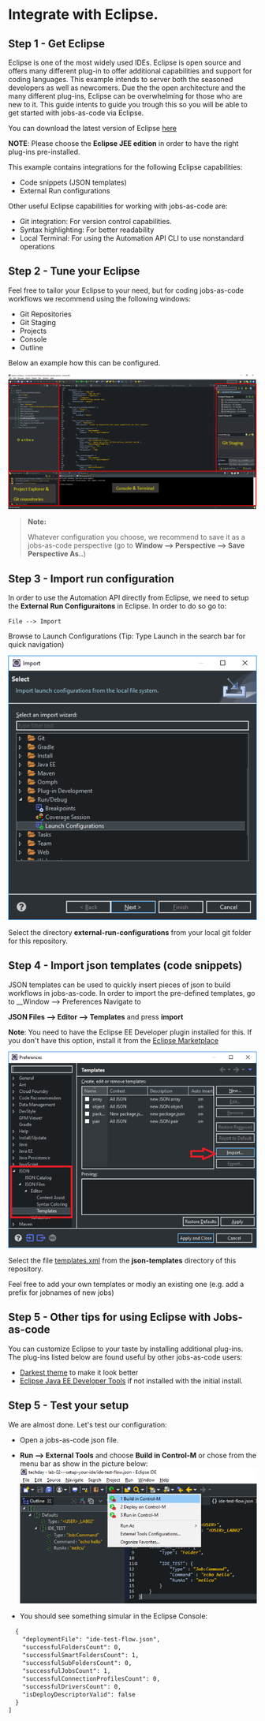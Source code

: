# Integrate with Eclipse.

## Step 1 - Get Eclipse

Eclipse is one of the most widely used IDEs. Eclipse is open source and offers many different plug-in to offer additional capabilities and support for coding languages. This example intends to server both the seasoned developers as well as newcomers. Due the the open architecture and the many different plug-ins, Eclipse can be overwhelming for those who are new to it. This guide intents to guide you trough this so you will be able to get started with jobs-as-code via Eclipse.

You can download the latest version of Eclipse [here](https://www.eclipse.org/)

__NOTE__: Please choose the __Eclipse JEE edition__ in order to have the right plug-ins pre-installed.

This example contains integrations for the following Eclipse capabilities:
- Code snippets (JSON templates)
- External Run configurations

Other useful Eclipse capabilities for working with jobs-as-code are:
- Git integration: For version control capabilities. 
- Syntax highlighting: For better readability
- Local Terminal: For using the Automation API CLI to use nonstandard operations

## Step 2 - Tune your Eclipse

Feel free to tailor your Eclipse to your need, but for coding jobs-as-code workflows we recommend using the following windows:
- Git Repositories
- Git Staging
- Projects
- Console
- Outline

Below an example how this can be configured. 

![eclipse_perspective](images/eclipse_perspective.png)

> __Note:__
>
>Whatever configuration you choose, we recommend to save it as a jobs-as-code perspective (go to __Window --> Perspective --> Save Perspective As..__)

## Step 3 - Import run configuration

In order to use the Automation API directly from Eclipse, we need to setup the __External Run Configuraitons__ in Eclipse. In order to do so go to:
```
File --> Import
```

Browse to Launch Configurations (Tip: Type Launch in the search bar for quick navigation)

![Import run configurations](images/eclipse_import_run_config.png)

Select the directory __external-run-configurations__ from your local git folder for this repository.

## Step 4 - Import json templates (code snippets)

JSON templates can be used to quickly insert pieces of json to build workflows in jobs-as-code. In order to import the pre-defined templates, go to __Window --> Preferences
Navigate to 

__JSON Files --> Editor --> Templates__ and press __import__

__Note__: You need to have the Eclipse EE Developer plugin installed for this. If you don't have this option, install it from the [Eclipse Marketplace](https://marketplace.eclipse.org/content/eclipse-java-ee-developer-tools-0?mpc=true&mpc_state=) 

![json template import](images/eclipse_import_templates.png)

Select the file [templates.xml](json-templates/templates.xml) from the __json-templates__ directory of this repository. 

Feel free to add your own templates or modiy an existing one (e.g. add a prefix for jobnames of new jobs)

## Step 5 - Other tips for using Eclipse with Jobs-as-code

You can customize Eclipse to your taste by installing additional plug-ins. The plug-ins listed below are found useful by other jobs-as-code users:
- [Darkest theme](https://marketplace.eclipse.org/content/darkest-dark-theme) to make it look better
- [Eclipse Java EE Developer Tools](https://marketplace.eclipse.org/content/eclipse-java-ee-developer-tools-0?mpc=true&mpc_state=) if not installed with the initial install. 

## Step 5 - Test your setup

We are almost done. Let's test our configuration:
- Open a jobs-as-code json file.

- __Run --> External Tools__ and choose __Build in Control-M__ or chose from the menu bar as show in the picture below:
![Eclipse setup test](images/eclipse_test_setup.png)
-  You should see something simular in the Eclipse Console:

```
  {
    "deploymentFile": "ide-test-flow.json",
    "successfulFoldersCount": 0,
    "successfulSmartFoldersCount": 1,
    "successfulSubFoldersCount": 0,
    "successfulJobsCount": 1,
    "successfulConnectionProfilesCount": 0,
    "successfulDriversCount": 0,
    "isDeployDescriptorValid": false
  }
]
```
